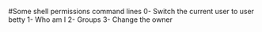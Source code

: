 #Some shell permissions command lines
0- Switch the current user to user betty
1- Who am I
2- Groups
3- Change the owner
